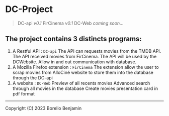 # DC-Project
> DC-api _v0.1_
> FirCinema _v0.1_
> DC-Web _coming soon..._

## The project contains 3 distincts programs:
1. A Restful API : `DC-api`
The API can requests movies from the TMDB API.
The API received movies from FirCinema.
The API will be used by the DCWebsite.
Allow in and out communication with database. 
2. A Mozilla Firefox extension : `FirCinema`
The extension allow the user to scrap movies from AlloCiné website to store them into the database through the DC-api
3. A website : `DC-Web` 
Preview of all recents movies
Advanced search through all movies in the database
Create movies presentation card in pdf format

---
Copyright (C) 2023 Borello Benjamin
